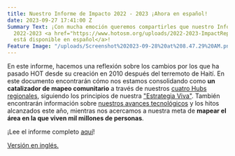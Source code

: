 ```yaml
---
title: Nuestro Informe de Impacto 2022 - 2023 ¡Ahora en español!
date: 2023-09-27 17:41:00 Z
Summary Text: ¡Con mucha emoción queremos compartirles que nuestro Informe de Impacto
  2022-2023 <a href="https://www.hotosm.org/uploads/2022-2023-ImpactReport2.0_Spanish.pdf">ahora
  está disponible en español</a>!
Feature Image: "/uploads/Screenshot%202023-09-28%20at%208.47.29%20AM.png"
---
```


En este informe, hacemos una reflexión sobre los cambios por los que ha pasado HOT desde su creación en 2010 después del terremoto de Haití. En este documento encontrarán cómo nos estamos consolidando como **un catalizador de mapeo comunitario** a través de nuestros [cuatro Hubs regionales](https://www.hotosm.org/hubs/), siguiendo los principios de nuestra ["Estrategia Viva"](https://www.hotosm.org/living-strategy). También encontrarán información sobre [nuestros avances tecnológicos](https://www.hotosm.org/tools-and-data) y los hitos alcanzados este año, mientras nos acercamos a nuestra meta de **mapear el área en la que viven mil millones de personas**. 

¡Lee el informe completo [aquí](https://www.hotosm.org/uploads/2022-2023-ImpactReport2.0_Spanish.pdf)!

[Versión en inglés.](https://www.hotosm.org/annual-reports/2022-2023-impact-report/)